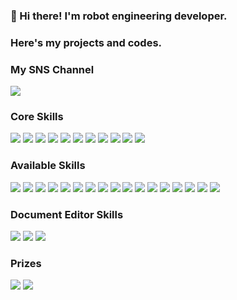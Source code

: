 ### 👋 Hi there! I'm robot engineering developer.
       
### Here's my projects and codes.


### My SNS Channel

<a href="https://www.instagram.com/aepp_y__/" target="_blank"><img src="https://img.shields.io/badge/Instagram-E4405F?style=for-the-badge&logo=Instagram&logoColor=white"/></a>

### Core Skills
<img src="https://img.shields.io/badge/C++-5C2D91?style=flat&logo=Visual Studio&logoColor=white"/></a> <img src="https://img.shields.io/badge/Python-3776AB?style=flat&logo=Python&logoColor=white"/></a> <img src="https://img.shields.io/badge/Arduino-00979D?style=flat&logo=Arduino&logoColor=white"/></a> <img src="https://img.shields.io/badge/Raspberry Pi-A22846?style=flat&logo=Raspberry Pi&logoColor=white"/></a> <img src="https://img.shields.io/badge/NVIDIA Jetson-76B900?style=flat&logo=NVIDIA&logoColor=white"/></a> <img src="https://img.shields.io/badge/Linux-FCC624?style=flat&logo=Linux&logoColor=white"/></a> <img src="https://img.shields.io/badge/Ubuntu-E95420?style=flat&logo=Ubuntu&logoColor=white"/></a> <img src="https://img.shields.io/badge/ROS-22314E?style=flat&logo=ROS&logoColor=white"/></a> <img src="https://img.shields.io/badge/MIT App Inventor-3DDC84?style=flat&logo=Android&logoColor=white"/></a> <img src="https://img.shields.io/badge/Embedded System-0078D6?style=flat&logo=Windows&logoColor=white"/> <img src="https://img.shields.io/badge/Iot-00B0D8?style=flat&logo=Probot&logoColor=white"/></a>


### Available Skills
<img src="https://img.shields.io/badge/C++-5C2D91?style=flat&logo=Visual Studio&logoColor=white"/></a> <img src="https://img.shields.io/badge/Java Script-2C2255?style=flat&logo=Eclipse IDE&logoColor=white"/></a> <img src="https://img.shields.io/badge/Lua Script-2C2D72?style=flat&logo=Lua&logoColor=white"/></a> <img src="https://img.shields.io/badge/Python-3776AB?style=flat&logo=Python&logoColor=white"/></a>
 <img src="https://img.shields.io/badge/Anaconda-44A833?style=flat&logo=Anaconda&logoColor=white"/></a> <img src="https://img.shields.io/badge/AutoCAD-0696D7?style=flat&logo=Autodesk&logoColor=white"/></a> <img src="https://img.shields.io/badge/CATIA-1E7B85?style=flat&logo=Dassault Systèmes&logoColor=white"/></a> <img src="https://img.shields.io/badge/Arduino-00979D?style=flat&logo=Arduino&logoColor=white"/></a> <img src="https://img.shields.io/badge/Raspberry Pi-A22846?style=flat&logo=Raspberry Pi&logoColor=white"/></a> <img src="https://img.shields.io/badge/NVIDIA Jetson-76B900?style=flat&logo=NVIDIA&logoColor=white"/></a> <img src="https://img.shields.io/badge/Linux-FCC624?style=flat&logo=Linux&logoColor=white"/></a> <img src="https://img.shields.io/badge/Ubuntu-E95420?style=flat&logo=Ubuntu&logoColor=white"/></a> <img src="https://img.shields.io/badge/ROS-22314E?style=flat&logo=ROS&logoColor=white"/></a> <img src="https://img.shields.io/badge/MIT App Inventor-3DDC84?style=flat&logo=Android&logoColor=white"/></a> <img src="https://img.shields.io/badge/Embedded System-0078D6?style=flat&logo=Windows&logoColor=white"/> <img src="https://img.shields.io/badge/Iot-00B0D8?style=flat&logo=Probot&logoColor=white"/></a> <img src="https://img.shields.io/badge/MySQL-4479A1?style=flat&logo=MySQL&logoColor=white"/></a>
</a> 

### Document Editor Skills
<img src="https://img.shields.io/badge/Microsoft PowerPoint-B7472A?style=flat&logo=Microsoft PowerPoint&logoColor=white"/></a> <img src="https://img.shields.io/badge/Microsoft Excel-217346?style=flat&logo=Microsoft Excel&logoColor=white"/></a> <img src="https://img.shields.io/badge/한글 Hwp-2196F3?style=flat&logo=Windows Terminal&logoColor=white"/></a>

### Prizes
<img src="https://img.shields.io/badge/University Tournament - Grand Prize 1-1857B6A?style=flat&logo=Google Scholar&logoColor=white"/></a> <img src="https://img.shields.io/badge/National Tournament - Gold Prize 1-B7472A?style=flat&logo=Material Design Icons&logoColor=white"/></a>

<!--
**carrier1269/carrier1269** is a ✨ _special_ ✨ repository because its `README.md` (this file) appears on your GitHub profile.

Here are some ideas to get you started:

- 🔭 I’m currently working on ...
- 🌱 I’m currently learning ...
- 👯 I’m looking to collaborate on ...
- 🤔 I’m looking for help with ...
- 💬 Ask me about ...
- 📫 How to reach me: ...
- 😄 Pronouns: ...
- ⚡ Fun fact: ...
-->
